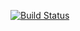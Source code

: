 [![Build Status](https://travis-ci.org/nayaranunes/terra-do-nunca.svg?branch=master)](https://travis-ci.org/github/nayaranunes/terra-do-nunca)  
